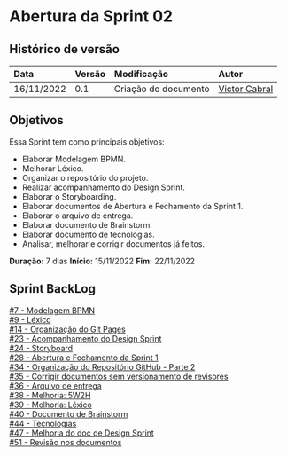 # Abertura da Sprint 02

## Histórico de versão

| **Data**   | **Versão** | **Modificação**       | **Autor**                                            |
| :--------- | :--------- | :-------------------  | :--------------------------------------------------- |
| 16/11/2022 | 0.1        | Criação do documento  | [Victor Cabral](https://github.com/victordscabral)   |

## Objetivos

Essa Sprint tem como principais objetivos:

- Elaborar Modelagem BPMN.
- Melhorar Léxico.
- Organizar o repositório do projeto.
- Realizar acompanhamento do Design Sprint.
- Elaborar o Storyboarding.
- Elaborar documentos de Abertura e Fechamento da Sprint 1.
- Elaborar o arquivo de entrega.
- Elaborar documento de Brainstorm.
- Elaborar documento de tecnologias.
- Analisar, melhorar e corrigir documentos já feitos.

**Duração:** 7 dias
**Início:** 15/11/2022
**Fim:** 22/11/2022

## Sprint BackLog

[#7 - Modelagem BPMN](https://github.com/UnBArqDsw2022-2/2022.2_G4_IDotPet/issues/7)
<br>
[#9 - Léxico](https://github.com/UnBArqDsw2022-2/2022.2_G4_IDotPet/issues/9)
<br>
[#14 - Organização do Git Pages](https://github.com/UnBArqDsw2022-2/2022.2_G4_IDotPet/issues/14)
<br>
[#23 - Acompanhamento do Design Sprint](https://github.com/UnBArqDsw2022-2/2022.2_G4_IDotPet/issues/23)
<br>
[#24 - Storyboard](https://github.com/UnBArqDsw2022-2/2022.2_G4_IDotPet/issues/24) 
<br>
[#28 - Abertura e Fechamento da Sprint 1](https://github.com/UnBArqDsw2022-2/2022.2_G4_IDotPet/issues/28)
<br>
[#34 - Organização do Repositório GitHub - Parte 2](https://github.com/UnBArqDsw2022-2/2022.2_G4_IDotPet/issues/34)
<br>
[#35 - Corrigir documentos sem versionamento de revisores](https://github.com/UnBArqDsw2022-2/2022.2_G4_IDotPet/issues/35)
<br>
[#36 - Arquivo de entrega](https://github.com/UnBArqDsw2022-2/2022.2_G4_IDotPet/issues/36)
<br>
[#38 - Melhoria: 5W2H](https://github.com/UnBArqDsw2022-2/2022.2_G4_IDotPet/issues/38)
<br>
[#39 - Melhoria: Léxico](https://github.com/UnBArqDsw2022-2/2022.2_G4_IDotPet/issues/39)
<br>
[#40 - Documento de Brainstorm](https://github.com/UnBArqDsw2022-2/2022.2_G4_IDotPet/issues/40)
<br>
[#44 - Tecnologias](https://github.com/UnBArqDsw2022-2/2022.2_G4_IDotPet/issues/44)
<br>
[#47 - Melhoria do doc de Design Sprint](https://github.com/UnBArqDsw2022-2/2022.2_G4_IDotPet/issues/47)
<br>
[#51 - Revisão nos documentos](https://github.com/UnBArqDsw2022-2/2022.2_G4_IDotPet/issues/51)